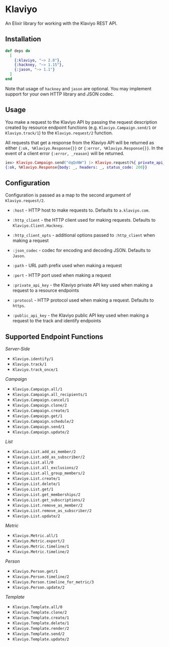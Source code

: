 # Klaviyo

An Elixir library for working with the Klaviyo REST API.

## Installation

```elixir
def deps do
  [
    {:klaviyo, "~> 2.0"},
    {:hackney, "~> 1.15"},
    {:jason, "~> 1.1"}
  ]
end
```

Note that usage of `hackney` and `jason` are optional. You may implement support
for your own HTTP library and JSON codec.

## Usage

You make a request to the Klaviyo API by passing the request description created
by resource endpoint functions (e.g. `Klaviyo.Campaign.send/1` or
`Klaviyo.track/1`) to the `Klaviyo.request/2` function.

All requests that get a response from the Klaviyo API will be returned as either
`{:ok, %Klaviyo.Response{}}` or `{:error, %Klaviyo.Response{}}`. In the event of
a client error `{:error, _reason}` will be returned.

```elixir
iex> Klaviyo.Campaign.send("dqQnNW") |> Klaviyo.request(%{ private_api_key: "..." })
{:ok, %Klaviyo.Response{body: _, headers: _, status_code: 200}}
```

## Configuration

Configuration is passed as a map to the second argument of `Klaviyo.request/2`.

* `:host` - HTTP host to make requests to. Defaults to `a.klaviyo.com`.
* `:http_client` - the HTTP client used for making requests. Defaults to
                   `Klaviyo.Client.Hackney`.
* `:http_client_opts` - additional options passed to `:http_client` when making
                        a request
* `:json_codec` - codec for encoding and decoding JSON. Defaults to `Jason`.
* `:path` - URL path prefix used when making a request

* `:port` - HTTP port used when making a request
* `:private_api_key` - the Klaviyo private API key used when making a request to
                       a resource endpoints
* `:protocol` - HTTP protocol used when making a request. Defaults to `https`.
* `:public_api_key` - the Klaviyo public API key used when making a request to
                      the track and identify endpoints

## Supported Endpoint Functions

*Server-Side*

* `Klaviyo.identify/1`
* `Klaviyo.track/1`
* `Klaviyo.track_once/1`

*Campaign*

* `Klaviyo.Campaign.all/1`
* `Klaviyo.Campaign.all_recipients/1`
* `Klaviyo.Campaign.cancel/1`
* `Klaviyo.Campaign.clone/2`
* `Klaviyo.Campaign.create/1`
* `Klaviyo.Campaign.get/1`
* `Klaviyo.Campaign.schedule/2`
* `Klaviyo.Campaign.send/1`
* `Klaviyo.Campaign.update/2`

*List*

* `Klaviyo.List.add_as_member/2`
* `Klaviyo.List.add_as_subscriber/2`
* `Klaviyo.List.all/0`
* `Klaviyo.List.all_exclusions/2`
* `Klaviyo.List.all_group_members/2`
* `Klaviyo.List.create/1`
* `Klaviyo.List.delete/1`
* `Klaviyo.List.get/1`
* `Klaviyo.List.get_memberships/2`
* `Klaviyo.List.get_subscriptions/2`
* `Klaviyo.List.remove_as_member/2`
* `Klaviyo.List.remove_as_subscriber/2`
* `Klaviyo.List.update/2`

*Metric*

* `Klaviyo.Metric.all/1`
* `Klaviyo.Metric.export/2`
* `Klaviyo.Metric.timeline/1`
* `Klaviyo.Metric.timeline/2`

*Person*

* `Klaviyo.Person.get/1`
* `Klaviyo.Person.timeline/2`
* `Klaviyo.Person.timeline_for_metric/3`
* `Klaviyo.Person.update/2`

*Template*

* `Klaviyo.Template.all/0`
* `Klaviyo.Template.clone/2`
* `Klaviyo.Template.create/1`
* `Klaviyo.Template.delete/1`
* `Klaviyo.Template.render/2`
* `Klaviyo.Template.send/2`
* `Klaviyo.Template.update/2`
